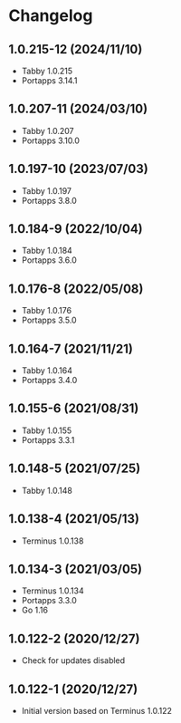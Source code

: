 # Changelog

## 1.0.215-12 (2024/11/10)

* Tabby 1.0.215
* Portapps 3.14.1

## 1.0.207-11 (2024/03/10)

* Tabby 1.0.207
* Portapps 3.10.0

## 1.0.197-10 (2023/07/03)

* Tabby 1.0.197
* Portapps 3.8.0

## 1.0.184-9 (2022/10/04)

* Tabby 1.0.184
* Portapps 3.6.0

## 1.0.176-8 (2022/05/08)

* Tabby 1.0.176
* Portapps 3.5.0

## 1.0.164-7 (2021/11/21)

* Tabby 1.0.164
* Portapps 3.4.0

## 1.0.155-6 (2021/08/31)

* Tabby 1.0.155
* Portapps 3.3.1

## 1.0.148-5 (2021/07/25)

* Tabby 1.0.148

## 1.0.138-4 (2021/05/13)

* Terminus 1.0.138

## 1.0.134-3 (2021/03/05)

* Terminus 1.0.134
* Portapps 3.3.0
* Go 1.16

## 1.0.122-2 (2020/12/27)

* Check for updates disabled

## 1.0.122-1 (2020/12/27)

* Initial version based on Terminus 1.0.122
